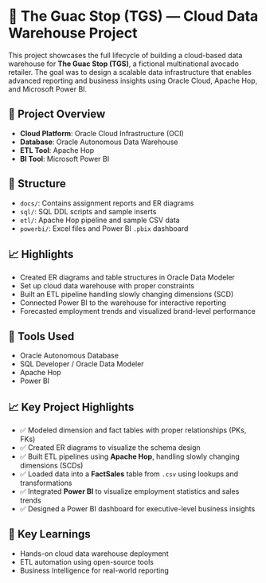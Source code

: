 # 🥑 The Guac Stop (TGS) — Cloud Data Warehouse Project

This project showcases the full lifecycle of building a cloud-based data warehouse for **The Guac Stop (TGS)**, a fictional multinational avocado retailer. The goal was to design a scalable data infrastructure that enables advanced reporting and business insights using Oracle Cloud, Apache Hop, and Microsoft Power BI.


## 📌 Project Overview

- **Cloud Platform**: Oracle Cloud Infrastructure (OCI)
- **Database**: Oracle Autonomous Data Warehouse
- **ETL Tool**: Apache Hop
- **BI Tool**: Microsoft Power BI

## 📁 Structure

- `docs/`: Contains assignment reports and ER diagrams
- `sql/`: SQL DDL scripts and sample inserts
- `etl/`: Apache Hop pipeline and sample CSV data
- `powerbi/`: Excel files and Power BI `.pbix` dashboard

## 📈 Highlights

- Created ER diagrams and table structures in Oracle Data Modeler
- Set up cloud data warehouse with proper constraints
- Built an ETL pipeline handling slowly changing dimensions (SCD)
- Connected Power BI to the warehouse for interactive reporting
- Forecasted employment trends and visualized brand-level performance

## 🚀 Tools Used

- Oracle Autonomous Database
- SQL Developer / Oracle Data Modeler
- Apache Hop
- Power BI


## 📈 Key Project Highlights

- ✅ Modeled dimension and fact tables with proper relationships (PKs, FKs)
- ✅ Created ER diagrams to visualize the schema design
- ✅ Built ETL pipelines using **Apache Hop**, handling slowly changing dimensions (SCDs)
- ✅ Loaded data into a **FactSales** table from `.csv` using lookups and transformations
- ✅ Integrated **Power BI** to visualize employment statistics and sales trends
- ✅ Designed a Power BI dashboard for executive-level business insights

## 🧠 Key Learnings

- Hands-on cloud data warehouse deployment
- ETL automation using open-source tools
- Business Intelligence for real-world reporting

